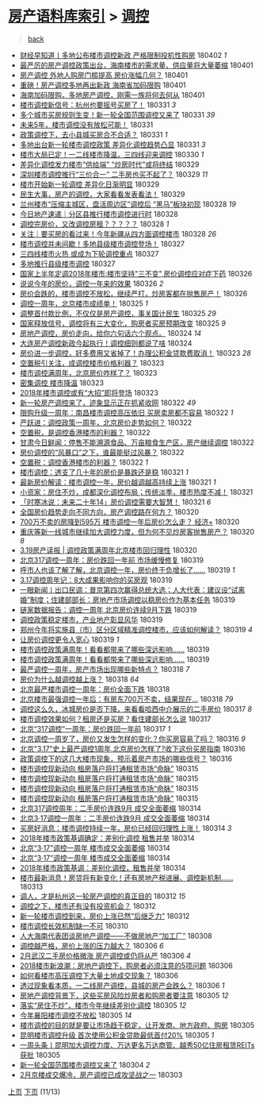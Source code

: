 [房产语料库索引](../../README.md)  > [调控](调控.md)
====
> [back](../README.md)

- [财经早知道丨多地公布楼市调控新政 严格限制投机性购房](http://jkwz.applinzi.com/ittc/7087280968643904529.html#%E8%B4%A2%E7%BB%8F%E6%97%A9%E7%9F%A5%E9%81%93%E4%B8%A8%E5%A4%9A%E5%9C%B0%E5%85%AC%E5%B8%83%E6%A5%BC%E5%B8%82%E8%B0%83%E6%8E%A7%E6%96%B0%E6%94%BF+%E4%B8%A5%E6%A0%BC%E9%99%90%E5%88%B6%E6%8A%95%E6%9C%BA%E6%80%A7%E8%B4%AD%E6%88%BF) 180402 *1* 
- [最严厉的房产调控政策出台，海南楼市的需求量、供应量将大量萎缩](http://jkwz.applinzi.com/ittc/7087152718483555334.html#%E6%9C%80%E4%B8%A5%E5%8E%89%E7%9A%84%E6%88%BF%E4%BA%A7%E8%B0%83%E6%8E%A7%E6%94%BF%E7%AD%96%E5%87%BA%E5%8F%B0%EF%BC%8C%E6%B5%B7%E5%8D%97%E6%A5%BC%E5%B8%82%E7%9A%84%E9%9C%80%E6%B1%82%E9%87%8F%E3%80%81%E4%BE%9B%E5%BA%94%E9%87%8F%E5%B0%86%E5%A4%A7%E9%87%8F%E8%90%8E%E7%BC%A9) 180401  
- [房产调控 外地人购房门槛提高 房价涨幅几何？](http://jkwz.applinzi.com/ittc/7087149614727955472.html#%E6%88%BF%E4%BA%A7%E8%B0%83%E6%8E%A7+%E5%A4%96%E5%9C%B0%E4%BA%BA%E8%B4%AD%E6%88%BF%E9%97%A8%E6%A7%9B%E6%8F%90%E9%AB%98+%E6%88%BF%E4%BB%B7%E6%B6%A8%E5%B9%85%E5%87%A0%E4%BD%95%EF%BC%9F) 180401  
- [重磅！房产调控多地再出新政 海南省加码限购](http://jkwz.applinzi.com/ittc/7086948267177018374.html#%E9%87%8D%E7%A3%85%EF%BC%81%E6%88%BF%E4%BA%A7%E8%B0%83%E6%8E%A7%E5%A4%9A%E5%9C%B0%E5%86%8D%E5%87%BA%E6%96%B0%E6%94%BF+%E6%B5%B7%E5%8D%97%E7%9C%81%E5%8A%A0%E7%A0%81%E9%99%90%E8%B4%AD) 180401  
- [海南加码限购，多地房产调控，刚需一族将何去何从](http://jkwz.applinzi.com/ittc/7086916280999478283.html#%E6%B5%B7%E5%8D%97%E5%8A%A0%E7%A0%81%E9%99%90%E8%B4%AD%EF%BC%8C%E5%A4%9A%E5%9C%B0%E6%88%BF%E4%BA%A7%E8%B0%83%E6%8E%A7%EF%BC%8C%E5%88%9A%E9%9C%80%E4%B8%80%E6%97%8F%E5%B0%86%E4%BD%95%E5%8E%BB%E4%BD%95%E4%BB%8E) 180401  
- [楼市调控新信号：杭州也要摇号买房了！](http://jkwz.applinzi.com/ittc/7086702404395615243.html#%E6%A5%BC%E5%B8%82%E8%B0%83%E6%8E%A7%E6%96%B0%E4%BF%A1%E5%8F%B7%EF%BC%9A%E6%9D%AD%E5%B7%9E%E4%B9%9F%E8%A6%81%E6%91%87%E5%8F%B7%E4%B9%B0%E6%88%BF%E4%BA%86%EF%BC%81) 180331 *3* 
- [多个城市买房规则生变！新一轮全国范围调控又来了](http://jkwz.applinzi.com/ittc/7086687971078308874.html#%E5%A4%9A%E4%B8%AA%E5%9F%8E%E5%B8%82%E4%B9%B0%E6%88%BF%E8%A7%84%E5%88%99%E7%94%9F%E5%8F%98%EF%BC%81%E6%96%B0%E4%B8%80%E8%BD%AE%E5%85%A8%E5%9B%BD%E8%8C%83%E5%9B%B4%E8%B0%83%E6%8E%A7%E5%8F%88%E6%9D%A5%E4%BA%86) 180331 *39* 
- [未来5年，楼市调控没有放松可能！](http://jkwz.applinzi.com/ittc/7086675103016551441.html#%E6%9C%AA%E6%9D%A55%E5%B9%B4%EF%BC%8C%E6%A5%BC%E5%B8%82%E8%B0%83%E6%8E%A7%E6%B2%A1%E6%9C%89%E6%94%BE%E6%9D%BE%E5%8F%AF%E8%83%BD%EF%BC%81) 180331  
- [政策调控下，去小县城买房合不合适？](http://jkwz.applinzi.com/ittc/7086634650640581649.html#%E6%94%BF%E7%AD%96%E8%B0%83%E6%8E%A7%E4%B8%8B%EF%BC%8C%E5%8E%BB%E5%B0%8F%E5%8E%BF%E5%9F%8E%E4%B9%B0%E6%88%BF%E5%90%88%E4%B8%8D%E5%90%88%E9%80%82%EF%BC%9F) 180331 *1* 
- [多地出台新一轮楼市调控政策 差异化调控趋势凸显](http://jkwz.applinzi.com/ittc/7086615820077892615.html#%E5%A4%9A%E5%9C%B0%E5%87%BA%E5%8F%B0%E6%96%B0%E4%B8%80%E8%BD%AE%E6%A5%BC%E5%B8%82%E8%B0%83%E6%8E%A7%E6%94%BF%E7%AD%96+%E5%B7%AE%E5%BC%82%E5%8C%96%E8%B0%83%E6%8E%A7%E8%B6%8B%E5%8A%BF%E5%87%B8%E6%98%BE) 180331 *3* 
- [楼市大局已定！一二线楼市降温，三四线迎来调控](http://jkwz.applinzi.com/ittc/7086329899411571728.html#%E6%A5%BC%E5%B8%82%E5%A4%A7%E5%B1%80%E5%B7%B2%E5%AE%9A%EF%BC%81%E4%B8%80%E4%BA%8C%E7%BA%BF%E6%A5%BC%E5%B8%82%E9%99%8D%E6%B8%A9%EF%BC%8C%E4%B8%89%E5%9B%9B%E7%BA%BF%E8%BF%8E%E6%9D%A5%E8%B0%83%E6%8E%A7) 180330 *1* 
- [差异化调控发力楼市“供给端” “炒房时代”或将终结](http://jkwz.applinzi.com/ittc/7085934843924055057.html#%E5%B7%AE%E5%BC%82%E5%8C%96%E8%B0%83%E6%8E%A7%E5%8F%91%E5%8A%9B%E6%A5%BC%E5%B8%82%E2%80%9C%E4%BE%9B%E7%BB%99%E7%AB%AF%E2%80%9D+%E2%80%9C%E7%82%92%E6%88%BF%E6%97%B6%E4%BB%A3%E2%80%9D%E6%88%96%E5%B0%86%E7%BB%88%E7%BB%93) 180329  
- [深圳楼市调控推行“三价合一” 二手房也买不起了？](http://jkwz.applinzi.com/ittc/7085920357167137798.html#%E6%B7%B1%E5%9C%B3%E6%A5%BC%E5%B8%82%E8%B0%83%E6%8E%A7%E6%8E%A8%E8%A1%8C%E2%80%9C%E4%B8%89%E4%BB%B7%E5%90%88%E4%B8%80%E2%80%9D+%E4%BA%8C%E6%89%8B%E6%88%BF%E4%B9%9F%E4%B9%B0%E4%B8%8D%E8%B5%B7%E4%BA%86%EF%BC%9F) 180329 *11* 
- [楼市开始新一轮调控 差异化日渐明显](http://jkwz.applinzi.com/ittc/7085840537955599370.html#%E6%A5%BC%E5%B8%82%E5%BC%80%E5%A7%8B%E6%96%B0%E4%B8%80%E8%BD%AE%E8%B0%83%E6%8E%A7+%E5%B7%AE%E5%BC%82%E5%8C%96%E6%97%A5%E6%B8%90%E6%98%8E%E6%98%BE) 180329  
- [民生大事，房产的调控，大家看看发表看法！](http://jkwz.applinzi.com/ittc/7085798361691325456.html#%E6%B0%91%E7%94%9F%E5%A4%A7%E4%BA%8B%EF%BC%8C%E6%88%BF%E4%BA%A7%E7%9A%84%E8%B0%83%E6%8E%A7%EF%BC%8C%E5%A4%A7%E5%AE%B6%E7%9C%8B%E7%9C%8B%E5%8F%91%E8%A1%A8%E7%9C%8B%E6%B3%95%EF%BC%81) 180329  
- [兰州楼市“压缩主城区，盘活周边区”调控后 “黑马”板块初现](http://jkwz.applinzi.com/ittc/7085584992069747722.html#%E5%85%B0%E5%B7%9E%E6%A5%BC%E5%B8%82%E2%80%9C%E5%8E%8B%E7%BC%A9%E4%B8%BB%E5%9F%8E%E5%8C%BA%EF%BC%8C%E7%9B%98%E6%B4%BB%E5%91%A8%E8%BE%B9%E5%8C%BA%E2%80%9D%E8%B0%83%E6%8E%A7%E5%90%8E+%E2%80%9C%E9%BB%91%E9%A9%AC%E2%80%9D%E6%9D%BF%E5%9D%97%E5%88%9D%E7%8E%B0) 180328 *19* 
- [今日地产速递｜分区县推行楼市调控进行时](http://jkwz.applinzi.com/ittc/7085531079597622289.html#%E4%BB%8A%E6%97%A5%E5%9C%B0%E4%BA%A7%E9%80%9F%E9%80%92%EF%BD%9C%E5%88%86%E5%8C%BA%E5%8E%BF%E6%8E%A8%E8%A1%8C%E6%A5%BC%E5%B8%82%E8%B0%83%E6%8E%A7%E8%BF%9B%E8%A1%8C%E6%97%B6) 180328  
- [调控完房价，又改调控房租？？？？？](http://jkwz.applinzi.com/ittc/7085499532291081222.html#%E8%B0%83%E6%8E%A7%E5%AE%8C%E6%88%BF%E4%BB%B7%EF%BC%8C%E5%8F%88%E6%94%B9%E8%B0%83%E6%8E%A7%E6%88%BF%E7%A7%9F%EF%BC%9F%EF%BC%9F%EF%BC%9F%EF%BC%9F%EF%BC%9F) 180328 *1* 
- [关注｜要买房的看过来！今年新疆从四方面调控楼市](http://jkwz.applinzi.com/ittc/7085457106679628811.html#%E5%85%B3%E6%B3%A8%EF%BD%9C%E8%A6%81%E4%B9%B0%E6%88%BF%E7%9A%84%E7%9C%8B%E8%BF%87%E6%9D%A5%EF%BC%81%E4%BB%8A%E5%B9%B4%E6%96%B0%E7%96%86%E4%BB%8E%E5%9B%9B%E6%96%B9%E9%9D%A2%E8%B0%83%E6%8E%A7%E6%A5%BC%E5%B8%82) 180328 *26* 
- [楼市调控并未间歇！多地县级楼市调控登场！](http://jkwz.applinzi.com/ittc/7085190044333900811.html#%E6%A5%BC%E5%B8%82%E8%B0%83%E6%8E%A7%E5%B9%B6%E6%9C%AA%E9%97%B4%E6%AD%87%EF%BC%81%E5%A4%9A%E5%9C%B0%E5%8E%BF%E7%BA%A7%E6%A5%BC%E5%B8%82%E8%B0%83%E6%8E%A7%E7%99%BB%E5%9C%BA%EF%BC%81) 180327  
- [三四线楼市火热 或成为下轮调控重点](http://jkwz.applinzi.com/ittc/7085156817749672966.html#%E4%B8%89%E5%9B%9B%E7%BA%BF%E6%A5%BC%E5%B8%82%E7%81%AB%E7%83%AD+%E6%88%96%E6%88%90%E4%B8%BA%E4%B8%8B%E8%BD%AE%E8%B0%83%E6%8E%A7%E9%87%8D%E7%82%B9) 180327  
- [多地推行县级楼市调控](http://jkwz.applinzi.com/ittc/7085062914946106384.html#%E5%A4%9A%E5%9C%B0%E6%8E%A8%E8%A1%8C%E5%8E%BF%E7%BA%A7%E6%A5%BC%E5%B8%82%E8%B0%83%E6%8E%A7) 180327  
- [国家上半年定调2018年楼市:楼市坚持&quot;三不变&quot;,房价调控应对症下药](http://jkwz.applinzi.com/ittc/7084783233403454480.html#%E5%9B%BD%E5%AE%B6%E4%B8%8A%E5%8D%8A%E5%B9%B4%E5%AE%9A%E8%B0%832018%E5%B9%B4%E6%A5%BC%E5%B8%82%3A%E6%A5%BC%E5%B8%82%E5%9D%9A%E6%8C%81%26quot%3B%E4%B8%89%E4%B8%8D%E5%8F%98%26quot%3B%2C%E6%88%BF%E4%BB%B7%E8%B0%83%E6%8E%A7%E5%BA%94%E5%AF%B9%E7%97%87%E4%B8%8B%E8%8D%AF) 180326  
- [说说今年的房价，调控一年来的效果](http://jkwz.applinzi.com/ittc/7084743417576031243.html#%E8%AF%B4%E8%AF%B4%E4%BB%8A%E5%B9%B4%E7%9A%84%E6%88%BF%E4%BB%B7%EF%BC%8C%E8%B0%83%E6%8E%A7%E4%B8%80%E5%B9%B4%E6%9D%A5%E7%9A%84%E6%95%88%E6%9E%9C) 180326 *2* 
- [房价会跌的，楼市调控不放松，继续严打，炒房客都在抛售房产！](http://jkwz.applinzi.com/ittc/7084571768788616203.html#%E6%88%BF%E4%BB%B7%E4%BC%9A%E8%B7%8C%E7%9A%84%EF%BC%8C%E6%A5%BC%E5%B8%82%E8%B0%83%E6%8E%A7%E4%B8%8D%E6%94%BE%E6%9D%BE%EF%BC%8C%E7%BB%A7%E7%BB%AD%E4%B8%A5%E6%89%93%EF%BC%8C%E7%82%92%E6%88%BF%E5%AE%A2%E9%83%BD%E5%9C%A8%E6%8A%9B%E5%94%AE%E6%88%BF%E4%BA%A7%EF%BC%81) 180326  
- [调控一周年，北京楼市成绩单！](http://jkwz.applinzi.com/ittc/7084440856788730886.html#%E8%B0%83%E6%8E%A7%E4%B8%80%E5%91%A8%E5%B9%B4%EF%BC%8C%E5%8C%97%E4%BA%AC%E6%A5%BC%E5%B8%82%E6%88%90%E7%BB%A9%E5%8D%95%EF%BC%81) 180325 *1* 
- [调整首付款比例，不仅仅是房产调控，事关国计民生](http://jkwz.applinzi.com/ittc/7084396819784401937.html#%E8%B0%83%E6%95%B4%E9%A6%96%E4%BB%98%E6%AC%BE%E6%AF%94%E4%BE%8B%EF%BC%8C%E4%B8%8D%E4%BB%85%E4%BB%85%E6%98%AF%E6%88%BF%E4%BA%A7%E8%B0%83%E6%8E%A7%EF%BC%8C%E4%BA%8B%E5%85%B3%E5%9B%BD%E8%AE%A1%E6%B0%91%E7%94%9F) 180325 *29* 
- [国家释放信号，调控将有三大变化，购房者买房预期改变](http://jkwz.applinzi.com/ittc/7084369876640859152.html#%E5%9B%BD%E5%AE%B6%E9%87%8A%E6%94%BE%E4%BF%A1%E5%8F%B7%EF%BC%8C%E8%B0%83%E6%8E%A7%E5%B0%86%E6%9C%89%E4%B8%89%E5%A4%A7%E5%8F%98%E5%8C%96%EF%BC%8C%E8%B4%AD%E6%88%BF%E8%80%85%E4%B9%B0%E6%88%BF%E9%A2%84%E6%9C%9F%E6%94%B9%E5%8F%98) 180325 *9* 
- [房地产调控，房价走向，给你六句话六个观点。](http://jkwz.applinzi.com/ittc/7084096708890067985.html#%E6%88%BF%E5%9C%B0%E4%BA%A7%E8%B0%83%E6%8E%A7%EF%BC%8C%E6%88%BF%E4%BB%B7%E8%B5%B0%E5%90%91%EF%BC%8C%E7%BB%99%E4%BD%A0%E5%85%AD%E5%8F%A5%E8%AF%9D%E5%85%AD%E4%B8%AA%E8%A7%82%E7%82%B9%E3%80%82) 180324 *14* 
- [大连房产调控新政今起执行！调控细则都说了啥](http://jkwz.applinzi.com/ittc/7083991419079623697.html#%E5%A4%A7%E8%BF%9E%E6%88%BF%E4%BA%A7%E8%B0%83%E6%8E%A7%E6%96%B0%E6%94%BF%E4%BB%8A%E8%B5%B7%E6%89%A7%E8%A1%8C%EF%BC%81%E8%B0%83%E6%8E%A7%E7%BB%86%E5%88%99%E9%83%BD%E8%AF%B4%E4%BA%86%E5%95%A5) 180324  
- [房价进一步调控，好多费用又省掉了！办理公积金贷款费取消！](http://jkwz.applinzi.com/ittc/7083792699323057168.html#%E6%88%BF%E4%BB%B7%E8%BF%9B%E4%B8%80%E6%AD%A5%E8%B0%83%E6%8E%A7%EF%BC%8C%E5%A5%BD%E5%A4%9A%E8%B4%B9%E7%94%A8%E5%8F%88%E7%9C%81%E6%8E%89%E4%BA%86%EF%BC%81%E5%8A%9E%E7%90%86%E5%85%AC%E7%A7%AF%E9%87%91%E8%B4%B7%E6%AC%BE%E8%B4%B9%E5%8F%96%E6%B6%88%EF%BC%81) 180323 *28* 
- [空置税引关注，成调控楼市价格利器？](http://jkwz.applinzi.com/ittc/7083664961580827664.html#%E7%A9%BA%E7%BD%AE%E7%A8%8E%E5%BC%95%E5%85%B3%E6%B3%A8%EF%BC%8C%E6%88%90%E8%B0%83%E6%8E%A7%E6%A5%BC%E5%B8%82%E4%BB%B7%E6%A0%BC%E5%88%A9%E5%99%A8%EF%BC%9F) 180323  
- [楼市调控满周年，北京房价咋样了？](http://jkwz.applinzi.com/ittc/7083607310935262215.html#%E6%A5%BC%E5%B8%82%E8%B0%83%E6%8E%A7%E6%BB%A1%E5%91%A8%E5%B9%B4%EF%BC%8C%E5%8C%97%E4%BA%AC%E6%88%BF%E4%BB%B7%E5%92%8B%E6%A0%B7%E4%BA%86%EF%BC%9F) 180323  
- [密集调控 楼市降温](http://jkwz.applinzi.com/ittc/7083596219320632326.html#%E5%AF%86%E9%9B%86%E8%B0%83%E6%8E%A7+%E6%A5%BC%E5%B8%82%E9%99%8D%E6%B8%A9) 180323  
- [2018年楼市调控或有“大招”即将登场](http://jkwz.applinzi.com/ittc/7083467080773141521.html#2018%E5%B9%B4%E6%A5%BC%E5%B8%82%E8%B0%83%E6%8E%A7%E6%88%96%E6%9C%89%E2%80%9C%E5%A4%A7%E6%8B%9B%E2%80%9D%E5%8D%B3%E5%B0%86%E7%99%BB%E5%9C%BA) 180323  
- [新一轮房产调控来了，迹象显示正在抓紧收网](http://jkwz.applinzi.com/ittc/7083399818255008779.html#%E6%96%B0%E4%B8%80%E8%BD%AE%E6%88%BF%E4%BA%A7%E8%B0%83%E6%8E%A7%E6%9D%A5%E4%BA%86%EF%BC%8C%E8%BF%B9%E8%B1%A1%E6%98%BE%E7%A4%BA%E6%AD%A3%E5%9C%A8%E6%8A%93%E7%B4%A7%E6%94%B6%E7%BD%91) 180322 *49* 
- [限购升级一周年：南昌楼市调控高压依旧 买房卖房都不容易](http://jkwz.applinzi.com/ittc/7083337311930811408.html#%E9%99%90%E8%B4%AD%E5%8D%87%E7%BA%A7%E4%B8%80%E5%91%A8%E5%B9%B4%EF%BC%9A%E5%8D%97%E6%98%8C%E6%A5%BC%E5%B8%82%E8%B0%83%E6%8E%A7%E9%AB%98%E5%8E%8B%E4%BE%9D%E6%97%A7+%E4%B9%B0%E6%88%BF%E5%8D%96%E6%88%BF%E9%83%BD%E4%B8%8D%E5%AE%B9%E6%98%93) 180322 *1* 
- [严跃进：调控政策一周年，北京房价走势如何？](http://jkwz.applinzi.com/ittc/7083331817933636615.html#%E4%B8%A5%E8%B7%83%E8%BF%9B%EF%BC%9A%E8%B0%83%E6%8E%A7%E6%94%BF%E7%AD%96%E4%B8%80%E5%91%A8%E5%B9%B4%EF%BC%8C%E5%8C%97%E4%BA%AC%E6%88%BF%E4%BB%B7%E8%B5%B0%E5%8A%BF%E5%A6%82%E4%BD%95%EF%BC%9F) 180322  
- [空置税，是调控香港楼市的利器？](http://jkwz.applinzi.com/ittc/7083230086960776198.html#%E7%A9%BA%E7%BD%AE%E7%A8%8E%EF%BC%8C%E6%98%AF%E8%B0%83%E6%8E%A7%E9%A6%99%E6%B8%AF%E6%A5%BC%E5%B8%82%E7%9A%84%E5%88%A9%E5%99%A8%EF%BC%9F) 180322  
- [甘肃今日鲜闻：停售不能溯源食品、万亩粮食生产区，房产继续调控](http://jkwz.applinzi.com/ittc/7083229372834382865.html#%E7%94%98%E8%82%83%E4%BB%8A%E6%97%A5%E9%B2%9C%E9%97%BB%EF%BC%9A%E5%81%9C%E5%94%AE%E4%B8%8D%E8%83%BD%E6%BA%AF%E6%BA%90%E9%A3%9F%E5%93%81%E3%80%81%E4%B8%87%E4%BA%A9%E7%B2%AE%E9%A3%9F%E7%94%9F%E4%BA%A7%E5%8C%BA%EF%BC%8C%E6%88%BF%E4%BA%A7%E7%BB%A7%E7%BB%AD%E8%B0%83%E6%8E%A7) 180322  
- [房价调控的“风暴口”之下，谁最能挺过风暴？](http://jkwz.applinzi.com/ittc/7082986923599856657.html#%E6%88%BF%E4%BB%B7%E8%B0%83%E6%8E%A7%E7%9A%84%E2%80%9C%E9%A3%8E%E6%9A%B4%E5%8F%A3%E2%80%9D%E4%B9%8B%E4%B8%8B%EF%BC%8C%E8%B0%81%E6%9C%80%E8%83%BD%E6%8C%BA%E8%BF%87%E9%A3%8E%E6%9A%B4%EF%BC%9F) 180322  
- [空置税：调控香港楼市的利器？](http://jkwz.applinzi.com/ittc/7083134365460857863.html#%E7%A9%BA%E7%BD%AE%E7%A8%8E%EF%BC%9A%E8%B0%83%E6%8E%A7%E9%A6%99%E6%B8%AF%E6%A5%BC%E5%B8%82%E7%9A%84%E5%88%A9%E5%99%A8%EF%BC%9F) 180322 *1* 
- [楼市调控：透支了几十年的房价是暴跌还是稳](http://jkwz.applinzi.com/ittc/7083077673809347595.html#%E6%A5%BC%E5%B8%82%E8%B0%83%E6%8E%A7%EF%BC%9A%E9%80%8F%E6%94%AF%E4%BA%86%E5%87%A0%E5%8D%81%E5%B9%B4%E7%9A%84%E6%88%BF%E4%BB%B7%E6%98%AF%E6%9A%B4%E8%B7%8C%E8%BF%98%E6%98%AF%E7%A8%B3) 180321 *1* 
- [最新房价解读：楼市调控一年，房价越调越高持续上涨](http://jkwz.applinzi.com/ittc/7082932667773617163.html#%E6%9C%80%E6%96%B0%E6%88%BF%E4%BB%B7%E8%A7%A3%E8%AF%BB%EF%BC%9A%E6%A5%BC%E5%B8%82%E8%B0%83%E6%8E%A7%E4%B8%80%E5%B9%B4%EF%BC%8C%E6%88%BF%E4%BB%B7%E8%B6%8A%E8%B0%83%E8%B6%8A%E9%AB%98%E6%8C%81%E7%BB%AD%E4%B8%8A%E6%B6%A8) 180321 *1* 
- [小资家：房住不炒，成都深化调控布局；传统淡季，楼市热度不减！](http://jkwz.applinzi.com/ittc/7082919205676778506.html#%E5%B0%8F%E8%B5%84%E5%AE%B6%EF%BC%9A%E6%88%BF%E4%BD%8F%E4%B8%8D%E7%82%92%EF%BC%8C%E6%88%90%E9%83%BD%E6%B7%B1%E5%8C%96%E8%B0%83%E6%8E%A7%E5%B8%83%E5%B1%80%EF%BC%9B%E4%BC%A0%E7%BB%9F%E6%B7%A1%E5%AD%A3%EF%BC%8C%E6%A5%BC%E5%B8%82%E7%83%AD%E5%BA%A6%E4%B8%8D%E5%87%8F%EF%BC%81) 180321  
- [「时寒冰说：未来二十年14」房价调控需要大智慧！](http://jkwz.applinzi.com/ittc/7082073922013234187.html#%E3%80%8C%E6%97%B6%E5%AF%92%E5%86%B0%E8%AF%B4%EF%BC%9A%E6%9C%AA%E6%9D%A5%E4%BA%8C%E5%8D%81%E5%B9%B414%E3%80%8D%E6%88%BF%E4%BB%B7%E8%B0%83%E6%8E%A7%E9%9C%80%E8%A6%81%E5%A4%A7%E6%99%BA%E6%85%A7%EF%BC%81) 180321 *6* 
- [全国房价趋势走向不同方向，房产调控路在何方？](http://jkwz.applinzi.com/ittc/7082888060440413195.html#%E5%85%A8%E5%9B%BD%E6%88%BF%E4%BB%B7%E8%B6%8B%E5%8A%BF%E8%B5%B0%E5%90%91%E4%B8%8D%E5%90%8C%E6%96%B9%E5%90%91%EF%BC%8C%E6%88%BF%E4%BA%A7%E8%B0%83%E6%8E%A7%E8%B7%AF%E5%9C%A8%E4%BD%95%E6%96%B9%EF%BC%9F) 180320  
- [700万不卖的房降到595万 楼市调控一年后房价怎么走？ 经济+](http://jkwz.applinzi.com/ittc/7082552627105891334.html#700%E4%B8%87%E4%B8%8D%E5%8D%96%E7%9A%84%E6%88%BF%E9%99%8D%E5%88%B0595%E4%B8%87+%E6%A5%BC%E5%B8%82%E8%B0%83%E6%8E%A7%E4%B8%80%E5%B9%B4%E5%90%8E%E6%88%BF%E4%BB%B7%E6%80%8E%E4%B9%88%E8%B5%B0%EF%BC%9F+%E7%BB%8F%E6%B5%8E%2B) 180320  
- [重庆等新一线城市继续加大调控力度，但为何不见炒房客抛售房产？](http://jkwz.applinzi.com/ittc/7082495717925192721.html#%E9%87%8D%E5%BA%86%E7%AD%89%E6%96%B0%E4%B8%80%E7%BA%BF%E5%9F%8E%E5%B8%82%E7%BB%A7%E7%BB%AD%E5%8A%A0%E5%A4%A7%E8%B0%83%E6%8E%A7%E5%8A%9B%E5%BA%A6%EF%BC%8C%E4%BD%86%E4%B8%BA%E4%BD%95%E4%B8%8D%E8%A7%81%E7%82%92%E6%88%BF%E5%AE%A2%E6%8A%9B%E5%94%AE%E6%88%BF%E4%BA%A7%EF%BC%9F) 180320 *8* 
- [3.19房产读报 | 调控政策满周年北京楼市回归理性](http://jkwz.applinzi.com/ittc/7082507536744055814.html#3.19%E6%88%BF%E4%BA%A7%E8%AF%BB%E6%8A%A5+%7C+%E8%B0%83%E6%8E%A7%E6%94%BF%E7%AD%96%E6%BB%A1%E5%91%A8%E5%B9%B4%E5%8C%97%E4%BA%AC%E6%A5%BC%E5%B8%82%E5%9B%9E%E5%BD%92%E7%90%86%E6%80%A7) 180320  
- [北京317调控一周年：房价跌回一年前 市场缓慢修复](http://jkwz.applinzi.com/ittc/7082314016489997318.html#%E5%8C%97%E4%BA%AC317%E8%B0%83%E6%8E%A7%E4%B8%80%E5%91%A8%E5%B9%B4%EF%BC%9A%E6%88%BF%E4%BB%B7%E8%B7%8C%E5%9B%9E%E4%B8%80%E5%B9%B4%E5%89%8D+%E5%B8%82%E5%9C%BA%E7%BC%93%E6%85%A2%E4%BF%AE%E5%A4%8D) 180319  
- [呼市人也该了解了解，北京调控一年，房价终于负增长了……](http://jkwz.applinzi.com/ittc/7082239697936188433.html#%E5%91%BC%E5%B8%82%E4%BA%BA%E4%B9%9F%E8%AF%A5%E4%BA%86%E8%A7%A3%E4%BA%86%E8%A7%A3%EF%BC%8C%E5%8C%97%E4%BA%AC%E8%B0%83%E6%8E%A7%E4%B8%80%E5%B9%B4%EF%BC%8C%E6%88%BF%E4%BB%B7%E7%BB%88%E4%BA%8E%E8%B4%9F%E5%A2%9E%E9%95%BF%E4%BA%86%E2%80%A6%E2%80%A6) 180319 *1* 
- [3.17调控周年记：8大成果影响你的买房观](http://jkwz.applinzi.com/ittc/7082227079804617734.html#3.17%E8%B0%83%E6%8E%A7%E5%91%A8%E5%B9%B4%E8%AE%B0%EF%BC%9A8%E5%A4%A7%E6%88%90%E6%9E%9C%E5%BD%B1%E5%93%8D%E4%BD%A0%E7%9A%84%E4%B9%B0%E6%88%BF%E8%A7%82) 180319  
- [一眼新闻丨出口民调：普京第四次赢得总统大选；人大代表：建议设“试离婚”制度；住建部部长：房地产市场调控以稳房价作为基本任务](http://jkwz.applinzi.com/ittc/7082189728504087559.html#%E4%B8%80%E7%9C%BC%E6%96%B0%E9%97%BB%E4%B8%A8%E5%87%BA%E5%8F%A3%E6%B0%91%E8%B0%83%EF%BC%9A%E6%99%AE%E4%BA%AC%E7%AC%AC%E5%9B%9B%E6%AC%A1%E8%B5%A2%E5%BE%97%E6%80%BB%E7%BB%9F%E5%A4%A7%E9%80%89%EF%BC%9B%E4%BA%BA%E5%A4%A7%E4%BB%A3%E8%A1%A8%EF%BC%9A%E5%BB%BA%E8%AE%AE%E8%AE%BE%E2%80%9C%E8%AF%95%E7%A6%BB%E5%A9%9A%E2%80%9D%E5%88%B6%E5%BA%A6%EF%BC%9B%E4%BD%8F%E5%BB%BA%E9%83%A8%E9%83%A8%E9%95%BF%EF%BC%9A%E6%88%BF%E5%9C%B0%E4%BA%A7%E5%B8%82%E5%9C%BA%E8%B0%83%E6%8E%A7%E4%BB%A5%E7%A8%B3%E6%88%BF%E4%BB%B7%E4%BD%9C%E4%B8%BA%E5%9F%BA%E6%9C%AC%E4%BB%BB%E5%8A%A1) 180319  
- [链家数据报告：调控一周年 北京房价连续9月下跌](http://jkwz.applinzi.com/ittc/7082186255809119248.html#%E9%93%BE%E5%AE%B6%E6%95%B0%E6%8D%AE%E6%8A%A5%E5%91%8A%EF%BC%9A%E8%B0%83%E6%8E%A7%E4%B8%80%E5%91%A8%E5%B9%B4+%E5%8C%97%E4%BA%AC%E6%88%BF%E4%BB%B7%E8%BF%9E%E7%BB%AD9%E6%9C%88%E4%B8%8B%E8%B7%8C) 180319  
- [调控政策稳定楼市，产业地产彰显风华](http://jkwz.applinzi.com/ittc/7082179344615343120.html#%E8%B0%83%E6%8E%A7%E6%94%BF%E7%AD%96%E7%A8%B3%E5%AE%9A%E6%A5%BC%E5%B8%82%EF%BC%8C%E4%BA%A7%E4%B8%9A%E5%9C%B0%E4%BA%A7%E5%BD%B0%E6%98%BE%E9%A3%8E%E5%8D%8E) 180319  
- [郑州今年将实施县（市）区分区域精准调控楼市，应该如何解读？](http://jkwz.applinzi.com/ittc/7082171454810752010.html#%E9%83%91%E5%B7%9E%E4%BB%8A%E5%B9%B4%E5%B0%86%E5%AE%9E%E6%96%BD%E5%8E%BF%EF%BC%88%E5%B8%82%EF%BC%89%E5%8C%BA%E5%88%86%E5%8C%BA%E5%9F%9F%E7%B2%BE%E5%87%86%E8%B0%83%E6%8E%A7%E6%A5%BC%E5%B8%82%EF%BC%8C%E5%BA%94%E8%AF%A5%E5%A6%82%E4%BD%95%E8%A7%A3%E8%AF%BB%EF%BC%9F) 180319 *4* 
- [让房价调控更令人宽心](http://jkwz.applinzi.com/ittc/7082121236220216326.html#%E8%AE%A9%E6%88%BF%E4%BB%B7%E8%B0%83%E6%8E%A7%E6%9B%B4%E4%BB%A4%E4%BA%BA%E5%AE%BD%E5%BF%83) 180319 *1* 
- [楼市调控政策满周年！看看都带来了哪些深远影响……](http://jkwz.applinzi.com/ittc/7082110847751291921.html#%E6%A5%BC%E5%B8%82%E8%B0%83%E6%8E%A7%E6%94%BF%E7%AD%96%E6%BB%A1%E5%91%A8%E5%B9%B4%EF%BC%81%E7%9C%8B%E7%9C%8B%E9%83%BD%E5%B8%A6%E6%9D%A5%E4%BA%86%E5%93%AA%E4%BA%9B%E6%B7%B1%E8%BF%9C%E5%BD%B1%E5%93%8D%E2%80%A6%E2%80%A6) 180319  
- [楼市调控政策满周年！看看都带来了哪些深远影响……](http://jkwz.applinzi.com/ittc/7082094999342941191.html#%E6%A5%BC%E5%B8%82%E8%B0%83%E6%8E%A7%E6%94%BF%E7%AD%96%E6%BB%A1%E5%91%A8%E5%B9%B4%EF%BC%81%E7%9C%8B%E7%9C%8B%E9%83%BD%E5%B8%A6%E6%9D%A5%E4%BA%86%E5%93%AA%E4%BA%9B%E6%B7%B1%E8%BF%9C%E5%BD%B1%E5%93%8D%E2%80%A6%E2%80%A6) 180319  
- [最严调控一周年，房产市场出现哪些新特点？](http://jkwz.applinzi.com/ittc/7081923013576754183.html#%E6%9C%80%E4%B8%A5%E8%B0%83%E6%8E%A7%E4%B8%80%E5%91%A8%E5%B9%B4%EF%BC%8C%E6%88%BF%E4%BA%A7%E5%B8%82%E5%9C%BA%E5%87%BA%E7%8E%B0%E5%93%AA%E4%BA%9B%E6%96%B0%E7%89%B9%E7%82%B9%EF%BC%9F) 180318 *7* 
- [房价为什么越调控越上涨？](http://jkwz.applinzi.com/ittc/7081771975066534923.html#%E6%88%BF%E4%BB%B7%E4%B8%BA%E4%BB%80%E4%B9%88%E8%B6%8A%E8%B0%83%E6%8E%A7%E8%B6%8A%E4%B8%8A%E6%B6%A8%EF%BC%9F) 180318 *64* 
- [北京最严楼市调控一周年：房价全面下跌](http://jkwz.applinzi.com/ittc/7081741277974758417.html#%E5%8C%97%E4%BA%AC%E6%9C%80%E4%B8%A5%E6%A5%BC%E5%B8%82%E8%B0%83%E6%8E%A7%E4%B8%80%E5%91%A8%E5%B9%B4%EF%BC%9A%E6%88%BF%E4%BB%B7%E5%85%A8%E9%9D%A2%E4%B8%8B%E8%B7%8C) 180318  
- [北京楼市最强调控一年后：有房东700万不卖，结果现在…](http://jkwz.applinzi.com/ittc/7081727622436619280.html#%E5%8C%97%E4%BA%AC%E6%A5%BC%E5%B8%82%E6%9C%80%E5%BC%BA%E8%B0%83%E6%8E%A7%E4%B8%80%E5%B9%B4%E5%90%8E%EF%BC%9A%E6%9C%89%E6%88%BF%E4%B8%9C700%E4%B8%87%E4%B8%8D%E5%8D%96%EF%BC%8C%E7%BB%93%E6%9E%9C%E7%8E%B0%E5%9C%A8%E2%80%A6) 180318 *79* 
- [调控这么久，冰城房价是否下降，来看看哈西中介展示的二手房价](http://jkwz.applinzi.com/ittc/7081531375763325962.html#%E8%B0%83%E6%8E%A7%E8%BF%99%E4%B9%88%E4%B9%85%EF%BC%8C%E5%86%B0%E5%9F%8E%E6%88%BF%E4%BB%B7%E6%98%AF%E5%90%A6%E4%B8%8B%E9%99%8D%EF%BC%8C%E6%9D%A5%E7%9C%8B%E7%9C%8B%E5%93%88%E8%A5%BF%E4%B8%AD%E4%BB%8B%E5%B1%95%E7%A4%BA%E7%9A%84%E4%BA%8C%E6%89%8B%E6%88%BF%E4%BB%B7) 180317 *8* 
- [楼市调控效果如何？租房还是买房？看住建部长怎么说](http://jkwz.applinzi.com/ittc/7081351688751678481.html#%E6%A5%BC%E5%B8%82%E8%B0%83%E6%8E%A7%E6%95%88%E6%9E%9C%E5%A6%82%E4%BD%95%EF%BC%9F%E7%A7%9F%E6%88%BF%E8%BF%98%E6%98%AF%E4%B9%B0%E6%88%BF%EF%BC%9F%E7%9C%8B%E4%BD%8F%E5%BB%BA%E9%83%A8%E9%95%BF%E6%80%8E%E4%B9%88%E8%AF%B4) 180317  
- [北京“317调控”一周年：房价跌回一年前](http://jkwz.applinzi.com/ittc/7081339652634313735.html#%E5%8C%97%E4%BA%AC%E2%80%9C317%E8%B0%83%E6%8E%A7%E2%80%9D%E4%B8%80%E5%91%A8%E5%B9%B4%EF%BC%9A%E6%88%BF%E4%BB%B7%E8%B7%8C%E5%9B%9E%E4%B8%80%E5%B9%B4%E5%89%8D) 180317 *1* 
- [北京调控一周岁了，房价又发生怎样的变化？你买房容易了吗？](http://jkwz.applinzi.com/ittc/7081176594351916042.html#%E5%8C%97%E4%BA%AC%E8%B0%83%E6%8E%A7%E4%B8%80%E5%91%A8%E5%B2%81%E4%BA%86%EF%BC%8C%E6%88%BF%E4%BB%B7%E5%8F%88%E5%8F%91%E7%94%9F%E6%80%8E%E6%A0%B7%E7%9A%84%E5%8F%98%E5%8C%96%EF%BC%9F%E4%BD%A0%E4%B9%B0%E6%88%BF%E5%AE%B9%E6%98%93%E4%BA%86%E5%90%97%EF%BC%9F) 180316 *9* 
- [北京&quot;3.17&quot;史上最严调控1周年,北京房价怎样了?收下这份买房指南](http://jkwz.applinzi.com/ittc/7081084046430176273.html#%E5%8C%97%E4%BA%AC%26quot%3B3.17%26quot%3B%E5%8F%B2%E4%B8%8A%E6%9C%80%E4%B8%A5%E8%B0%83%E6%8E%A71%E5%91%A8%E5%B9%B4%2C%E5%8C%97%E4%BA%AC%E6%88%BF%E4%BB%B7%E6%80%8E%E6%A0%B7%E4%BA%86%3F%E6%94%B6%E4%B8%8B%E8%BF%99%E4%BB%BD%E4%B9%B0%E6%88%BF%E6%8C%87%E5%8D%97) 180316  
- [政策调控下的这几大楼市现象，预示着房产市场的哪些信号？](http://jkwz.applinzi.com/ittc/7081023257203704843.html#%E6%94%BF%E7%AD%96%E8%B0%83%E6%8E%A7%E4%B8%8B%E7%9A%84%E8%BF%99%E5%87%A0%E5%A4%A7%E6%A5%BC%E5%B8%82%E7%8E%B0%E8%B1%A1%EF%BC%8C%E9%A2%84%E7%A4%BA%E7%9D%80%E6%88%BF%E4%BA%A7%E5%B8%82%E5%9C%BA%E7%9A%84%E5%93%AA%E4%BA%9B%E4%BF%A1%E5%8F%B7%EF%BC%9F) 180316  
- [楼市调控现新动向 租房落户将打通租赁市场“命脉”](http://jkwz.applinzi.com/ittc/7080705112047879174.html#%E6%A5%BC%E5%B8%82%E8%B0%83%E6%8E%A7%E7%8E%B0%E6%96%B0%E5%8A%A8%E5%90%91+%E7%A7%9F%E6%88%BF%E8%90%BD%E6%88%B7%E5%B0%86%E6%89%93%E9%80%9A%E7%A7%9F%E8%B5%81%E5%B8%82%E5%9C%BA%E2%80%9C%E5%91%BD%E8%84%89%E2%80%9D) 180315  
- [楼市调控现新动向 租房落户将打通租赁市场“命脉”](http://jkwz.applinzi.com/ittc/7080711509028373510.html#%E6%A5%BC%E5%B8%82%E8%B0%83%E6%8E%A7%E7%8E%B0%E6%96%B0%E5%8A%A8%E5%90%91+%E7%A7%9F%E6%88%BF%E8%90%BD%E6%88%B7%E5%B0%86%E6%89%93%E9%80%9A%E7%A7%9F%E8%B5%81%E5%B8%82%E5%9C%BA%E2%80%9C%E5%91%BD%E8%84%89%E2%80%9D) 180315  
- [楼市调控现新动向 租房落户将打通租赁市场“命脉”](http://jkwz.applinzi.com/ittc/7080649326487667723.html#%E6%A5%BC%E5%B8%82%E8%B0%83%E6%8E%A7%E7%8E%B0%E6%96%B0%E5%8A%A8%E5%90%91+%E7%A7%9F%E6%88%BF%E8%90%BD%E6%88%B7%E5%B0%86%E6%89%93%E9%80%9A%E7%A7%9F%E8%B5%81%E5%B8%82%E5%9C%BA%E2%80%9C%E5%91%BD%E8%84%89%E2%80%9D) 180315  
- [楼市调控现新动向 租房落户将打通租赁市场“命脉”](http://jkwz.applinzi.com/ittc/7080648910672757770.html#%E6%A5%BC%E5%B8%82%E8%B0%83%E6%8E%A7%E7%8E%B0%E6%96%B0%E5%8A%A8%E5%90%91+%E7%A7%9F%E6%88%BF%E8%90%BD%E6%88%B7%E5%B0%86%E6%89%93%E9%80%9A%E7%A7%9F%E8%B5%81%E5%B8%82%E5%9C%BA%E2%80%9C%E5%91%BD%E8%84%89%E2%80%9D) 180315  
- [北京317调控周年：二手房价连跌9月 成交全面萎缩](http://jkwz.applinzi.com/ittc/7080273167182726154.html#%E5%8C%97%E4%BA%AC317%E8%B0%83%E6%8E%A7%E5%91%A8%E5%B9%B4%EF%BC%9A%E4%BA%8C%E6%89%8B%E6%88%BF%E4%BB%B7%E8%BF%9E%E8%B7%8C9%E6%9C%88+%E6%88%90%E4%BA%A4%E5%85%A8%E9%9D%A2%E8%90%8E%E7%BC%A9) 180314  
- [北京3·17调控一周年：二手房价连跌9月 成交全面萎缩](http://jkwz.applinzi.com/ittc/7080252439129490439.html#%E5%8C%97%E4%BA%AC3%C2%B717%E8%B0%83%E6%8E%A7%E4%B8%80%E5%91%A8%E5%B9%B4%EF%BC%9A%E4%BA%8C%E6%89%8B%E6%88%BF%E4%BB%B7%E8%BF%9E%E8%B7%8C9%E6%9C%88+%E6%88%90%E4%BA%A4%E5%85%A8%E9%9D%A2%E8%90%8E%E7%BC%A9) 180314  
- [买房好消息：楼市调控持续一年，房价已经回归理性上涨！](http://jkwz.applinzi.com/ittc/7080250319911257099.html#%E4%B9%B0%E6%88%BF%E5%A5%BD%E6%B6%88%E6%81%AF%EF%BC%9A%E6%A5%BC%E5%B8%82%E8%B0%83%E6%8E%A7%E6%8C%81%E7%BB%AD%E4%B8%80%E5%B9%B4%EF%BC%8C%E6%88%BF%E4%BB%B7%E5%B7%B2%E7%BB%8F%E5%9B%9E%E5%BD%92%E7%90%86%E6%80%A7%E4%B8%8A%E6%B6%A8%EF%BC%81) 180314 *3* 
- [2018年楼市政策基调确定：差别化调控 租售并举](http://jkwz.applinzi.com/ittc/7080242567554008070.html#2018%E5%B9%B4%E6%A5%BC%E5%B8%82%E6%94%BF%E7%AD%96%E5%9F%BA%E8%B0%83%E7%A1%AE%E5%AE%9A%EF%BC%9A%E5%B7%AE%E5%88%AB%E5%8C%96%E8%B0%83%E6%8E%A7+%E7%A7%9F%E5%94%AE%E5%B9%B6%E4%B8%BE) 180314  
- [北京“3·17”调控一周年 楼市成交全面萎缩](http://jkwz.applinzi.com/ittc/7080242558724998154.html#%E5%8C%97%E4%BA%AC%E2%80%9C3%C2%B717%E2%80%9D%E8%B0%83%E6%8E%A7%E4%B8%80%E5%91%A8%E5%B9%B4+%E6%A5%BC%E5%B8%82%E6%88%90%E4%BA%A4%E5%85%A8%E9%9D%A2%E8%90%8E%E7%BC%A9) 180314  
- [北京“3·17”调控一周年 楼市成交全面萎缩](http://jkwz.applinzi.com/ittc/7080229910054700038.html#%E5%8C%97%E4%BA%AC%E2%80%9C3%C2%B717%E2%80%9D%E8%B0%83%E6%8E%A7%E4%B8%80%E5%91%A8%E5%B9%B4+%E6%A5%BC%E5%B8%82%E6%88%90%E4%BA%A4%E5%85%A8%E9%9D%A2%E8%90%8E%E7%BC%A9) 180314  
- [2018年楼市政策基调：差别化调控，租售并举](http://jkwz.applinzi.com/ittc/7080225988690838544.html#2018%E5%B9%B4%E6%A5%BC%E5%B8%82%E6%94%BF%E7%AD%96%E5%9F%BA%E8%B0%83%EF%BC%9A%E5%B7%AE%E5%88%AB%E5%8C%96%E8%B0%83%E6%8E%A7%EF%BC%8C%E7%A7%9F%E5%94%AE%E5%B9%B6%E4%B8%BE) 180314  
- [楼市最新消息！房贷将有新变化！还有房地产税进展、调控新机制……](http://jkwz.applinzi.com/ittc/7079762358128083984.html#%E6%A5%BC%E5%B8%82%E6%9C%80%E6%96%B0%E6%B6%88%E6%81%AF%EF%BC%81%E6%88%BF%E8%B4%B7%E5%B0%86%E6%9C%89%E6%96%B0%E5%8F%98%E5%8C%96%EF%BC%81%E8%BF%98%E6%9C%89%E6%88%BF%E5%9C%B0%E4%BA%A7%E7%A8%8E%E8%BF%9B%E5%B1%95%E3%80%81%E8%B0%83%E6%8E%A7%E6%96%B0%E6%9C%BA%E5%88%B6%E2%80%A6%E2%80%A6) 180313  
- [调人，才是杭州这一轮房产调控的真正目的](http://jkwz.applinzi.com/ittc/7079609802768778256.html#%E8%B0%83%E4%BA%BA%EF%BC%8C%E6%89%8D%E6%98%AF%E6%9D%AD%E5%B7%9E%E8%BF%99%E4%B8%80%E8%BD%AE%E6%88%BF%E4%BA%A7%E8%B0%83%E6%8E%A7%E7%9A%84%E7%9C%9F%E6%AD%A3%E7%9B%AE%E7%9A%84) 180312 *15* 
- [调控之下，楼市还有没有投资机会？](http://jkwz.applinzi.com/ittc/7079605031412433936.html#%E8%B0%83%E6%8E%A7%E4%B9%8B%E4%B8%8B%EF%BC%8C%E6%A5%BC%E5%B8%82%E8%BF%98%E6%9C%89%E6%B2%A1%E6%9C%89%E6%8A%95%E8%B5%84%E6%9C%BA%E4%BC%9A%EF%BC%9F) 180312  
- [新一轮楼市调控到来，房价上涨已然“后继乏力”](http://jkwz.applinzi.com/ittc/7079923170574599174.html#%E6%96%B0%E4%B8%80%E8%BD%AE%E6%A5%BC%E5%B8%82%E8%B0%83%E6%8E%A7%E5%88%B0%E6%9D%A5%EF%BC%8C%E6%88%BF%E4%BB%B7%E4%B8%8A%E6%B6%A8%E5%B7%B2%E7%84%B6%E2%80%9C%E5%90%8E%E7%BB%A7%E4%B9%8F%E5%8A%9B%E2%80%9D) 180312  
- [楼市调控长效机制缺一不可](http://jkwz.applinzi.com/ittc/7078876207540339728.html#%E6%A5%BC%E5%B8%82%E8%B0%83%E6%8E%A7%E9%95%BF%E6%95%88%E6%9C%BA%E5%88%B6%E7%BC%BA%E4%B8%80%E4%B8%8D%E5%8F%AF) 180310  
- [人大海南代表团谈房地产调控——不做房地产“加工厂”](http://jkwz.applinzi.com/ittc/7078100553425224710.html#%E4%BA%BA%E5%A4%A7%E6%B5%B7%E5%8D%97%E4%BB%A3%E8%A1%A8%E5%9B%A2%E8%B0%88%E6%88%BF%E5%9C%B0%E4%BA%A7%E8%B0%83%E6%8E%A7%E2%80%94%E2%80%94%E4%B8%8D%E5%81%9A%E6%88%BF%E5%9C%B0%E4%BA%A7%E2%80%9C%E5%8A%A0%E5%B7%A5%E5%8E%82%E2%80%9D) 180308  
- [调控越严格，房价上涨的压力越大？](http://jkwz.applinzi.com/ittc/7077462769895212043.html#%E8%B0%83%E6%8E%A7%E8%B6%8A%E4%B8%A5%E6%A0%BC%EF%BC%8C%E6%88%BF%E4%BB%B7%E4%B8%8A%E6%B6%A8%E7%9A%84%E5%8E%8B%E5%8A%9B%E8%B6%8A%E5%A4%A7%EF%BC%9F) 180306 *6* 
- [2月武汉二手房价格微涨 房产调控或仍将从严](http://jkwz.applinzi.com/ittc/7077423303029687313.html#2%E6%9C%88%E6%AD%A6%E6%B1%89%E4%BA%8C%E6%89%8B%E6%88%BF%E4%BB%B7%E6%A0%BC%E5%BE%AE%E6%B6%A8+%E6%88%BF%E4%BA%A7%E8%B0%83%E6%8E%A7%E6%88%96%E4%BB%8D%E5%B0%86%E4%BB%8E%E4%B8%A5) 180306 *4* 
- [2018楼市新浪潮：房地产调控下，购房者必须注意的5项问题](http://jkwz.applinzi.com/ittc/7077394623050023942.html#2018%E6%A5%BC%E5%B8%82%E6%96%B0%E6%B5%AA%E6%BD%AE%EF%BC%9A%E6%88%BF%E5%9C%B0%E4%BA%A7%E8%B0%83%E6%8E%A7%E4%B8%8B%EF%BC%8C%E8%B4%AD%E6%88%BF%E8%80%85%E5%BF%85%E9%A1%BB%E6%B3%A8%E6%84%8F%E7%9A%845%E9%A1%B9%E9%97%AE%E9%A2%98) 180306  
- [如何看楼市高压调控下大量土地成交现象？](http://jkwz.applinzi.com/ittc/7077306938369246219.html#%E5%A6%82%E4%BD%95%E7%9C%8B%E6%A5%BC%E5%B8%82%E9%AB%98%E5%8E%8B%E8%B0%83%E6%8E%A7%E4%B8%8B%E5%A4%A7%E9%87%8F%E5%9C%9F%E5%9C%B0%E6%88%90%E4%BA%A4%E7%8E%B0%E8%B1%A1%EF%BC%9F) 180306  
- [透过现象看本质，一二线房产调控，县城的房产会跌么？](http://jkwz.applinzi.com/ittc/7077301886338466822.html#%E9%80%8F%E8%BF%87%E7%8E%B0%E8%B1%A1%E7%9C%8B%E6%9C%AC%E8%B4%A8%EF%BC%8C%E4%B8%80%E4%BA%8C%E7%BA%BF%E6%88%BF%E4%BA%A7%E8%B0%83%E6%8E%A7%EF%BC%8C%E5%8E%BF%E5%9F%8E%E7%9A%84%E6%88%BF%E4%BA%A7%E4%BC%9A%E8%B7%8C%E4%B9%88%EF%BC%9F) 180306 *1* 
- [房地产调控背景下，这些买房风险炒房者和购房者要注意](http://jkwz.applinzi.com/ittc/7076921696965886987.html#%E6%88%BF%E5%9C%B0%E4%BA%A7%E8%B0%83%E6%8E%A7%E8%83%8C%E6%99%AF%E4%B8%8B%EF%BC%8C%E8%BF%99%E4%BA%9B%E4%B9%B0%E6%88%BF%E9%A3%8E%E9%99%A9%E7%82%92%E6%88%BF%E8%80%85%E5%92%8C%E8%B4%AD%E6%88%BF%E8%80%85%E8%A6%81%E6%B3%A8%E6%84%8F) 180305 *12* 
- [落实“房住不炒”，楼市今年继续差别化调控](http://jkwz.applinzi.com/ittc/7076939106162836496.html#%E8%90%BD%E5%AE%9E%E2%80%9C%E6%88%BF%E4%BD%8F%E4%B8%8D%E7%82%92%E2%80%9D%EF%BC%8C%E6%A5%BC%E5%B8%82%E4%BB%8A%E5%B9%B4%E7%BB%A7%E7%BB%AD%E5%B7%AE%E5%88%AB%E5%8C%96%E8%B0%83%E6%8E%A7) 180305 *12* 
- [今年襄阳楼市调控不放松](http://jkwz.applinzi.com/ittc/7076917622409266183.html#%E4%BB%8A%E5%B9%B4%E8%A5%84%E9%98%B3%E6%A5%BC%E5%B8%82%E8%B0%83%E6%8E%A7%E4%B8%8D%E6%94%BE%E6%9D%BE) 180305 *14* 
- [楼市调控的目的就是要让市场趋于稳定，让开发商、地方政府、购房](http://jkwz.applinzi.com/ittc/7076913664374604816.html#%E6%A5%BC%E5%B8%82%E8%B0%83%E6%8E%A7%E7%9A%84%E7%9B%AE%E7%9A%84%E5%B0%B1%E6%98%AF%E8%A6%81%E8%AE%A9%E5%B8%82%E5%9C%BA%E8%B6%8B%E4%BA%8E%E7%A8%B3%E5%AE%9A%EF%BC%8C%E8%AE%A9%E5%BC%80%E5%8F%91%E5%95%86%E3%80%81%E5%9C%B0%E6%96%B9%E6%94%BF%E5%BA%9C%E3%80%81%E8%B4%AD%E6%88%BF) 180305  
- [昆明楼市调控升级 首次使用公积金贷款最低首付20%](http://jkwz.applinzi.com/ittc/7076907846497469457.html#%E6%98%86%E6%98%8E%E6%A5%BC%E5%B8%82%E8%B0%83%E6%8E%A7%E5%8D%87%E7%BA%A7+%E9%A6%96%E6%AC%A1%E4%BD%BF%E7%94%A8%E5%85%AC%E7%A7%AF%E9%87%91%E8%B4%B7%E6%AC%BE%E6%9C%80%E4%BD%8E%E9%A6%96%E4%BB%9820%25) 180305 *1* 
- [一周头条丨昆明加大调控力度、万达更名万达商管、越秀50亿住房租赁REITs获批](http://jkwz.applinzi.com/ittc/7076805379902407691.html#%E4%B8%80%E5%91%A8%E5%A4%B4%E6%9D%A1%E4%B8%A8%E6%98%86%E6%98%8E%E5%8A%A0%E5%A4%A7%E8%B0%83%E6%8E%A7%E5%8A%9B%E5%BA%A6%E3%80%81%E4%B8%87%E8%BE%BE%E6%9B%B4%E5%90%8D%E4%B8%87%E8%BE%BE%E5%95%86%E7%AE%A1%E3%80%81%E8%B6%8A%E7%A7%8050%E4%BA%BF%E4%BD%8F%E6%88%BF%E7%A7%9F%E8%B5%81REITs%E8%8E%B7%E6%89%B9) 180305  
- [新一轮全国范围楼市调控又来了](http://jkwz.applinzi.com/ittc/7076554218930701319.html#%E6%96%B0%E4%B8%80%E8%BD%AE%E5%85%A8%E5%9B%BD%E8%8C%83%E5%9B%B4%E6%A5%BC%E5%B8%82%E8%B0%83%E6%8E%A7%E5%8F%88%E6%9D%A5%E4%BA%86) 180304 *2* 
- [2月京楼成交爆冷，房产调控已成攻坚战之一](http://jkwz.applinzi.com/ittc/7076335944712324113.html#2%E6%9C%88%E4%BA%AC%E6%A5%BC%E6%88%90%E4%BA%A4%E7%88%86%E5%86%B7%EF%BC%8C%E6%88%BF%E4%BA%A7%E8%B0%83%E6%8E%A7%E5%B7%B2%E6%88%90%E6%94%BB%E5%9D%9A%E6%88%98%E4%B9%8B%E4%B8%80) 180303  


 [上页](调控12.md) [下页](调控10.md)          (11/13)